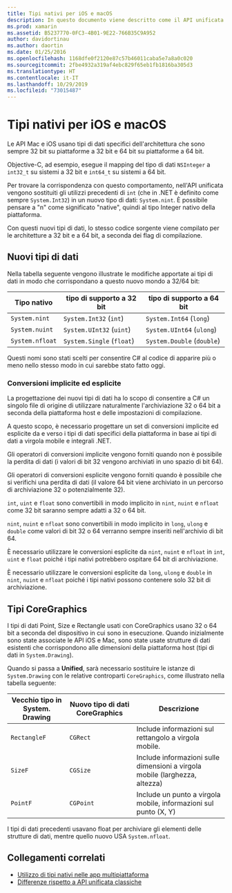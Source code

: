 ```yaml
---
title: Tipi nativi per iOS e macOS
description: In questo documento viene descritto come il API unificata di Xamarin esegue il mapping dei tipi .NET ai tipi nativi a 32 bit e a 64 bit, in base alle esigenze, in base all'architettura di destinazione della compilazione.
ms.prod: xamarin
ms.assetid: B5237770-0FC3-4B01-9E22-766B35C9A952
author: davidortinau
ms.author: daortin
ms.date: 01/25/2016
ms.openlocfilehash: 1168dfe0f2120e87c57b46011caba5e7a8a0c020
ms.sourcegitcommit: 2fbe4932a319af4ebc829f65eb1fb1816ba305d3
ms.translationtype: HT
ms.contentlocale: it-IT
ms.lasthandoff: 10/29/2019
ms.locfileid: "73015487"
---
```

# <a name="native-types-for-ios-and-macos"></a>Tipi nativi per iOS e macOS

Le API Mac e iOS usano tipi di dati specifici dell'architettura che sono sempre 32 bit su piattaforme a 32 bit e 64 bit su piattaforme a 64 bit.

Objective-C, ad esempio, esegue il mapping del tipo di dati `NSInteger` a `int32_t` su sistemi a 32 bit e `int64_t` su sistemi a 64 bit.

Per trovare la corrispondenza con questo comportamento, nell'API unificata vengono sostituiti gli utilizzi precedenti di `int` (che in .NET è definito come sempre `System.Int32`) in un nuovo tipo di dati: `System.nint`. È possibile pensare a "n" come significato "native", quindi al tipo Integer nativo della piattaforma.

Con questi nuovi tipi di dati, lo stesso codice sorgente viene compilato per le architetture a 32 bit e a 64 bit, a seconda dei flag di compilazione.

## <a name="new-data-types"></a>Nuovi tipi di dati

Nella tabella seguente vengono illustrate le modifiche apportate ai tipi di dati in modo che corrispondano a questo nuovo mondo a 32/64 bit:

|Tipo nativo|tipo di supporto a 32 bit|tipo di supporto a 64 bit|
|--- |--- |--- |
|`System.nint`|`System.Int32` (`int`)|`System.Int64` (`long`)|
|`System.nuint`|`System.UInt32` (`uint`)|`System.UInt64` (`ulong`)|
|`System.nfloat`|`System.Single` (`float`)|`System.Double` (`double`)|

Questi nomi sono stati scelti per consentire C# al codice di apparire più o meno nello stesso modo in cui sarebbe stato fatto oggi.

### <a name="implicit-and-explicit-conversions"></a>Conversioni implicite ed esplicite

La progettazione dei nuovi tipi di dati ha lo scopo di consentire a C# un singolo file di origine di utilizzare naturalmente l'archiviazione 32 o 64 bit a seconda della piattaforma host e delle impostazioni di compilazione.

A questo scopo, è necessario progettare un set di conversioni implicite ed esplicite da e verso i tipi di dati specifici della piattaforma in base ai tipi di dati a virgola mobile e integrali .NET.

Gli operatori di conversioni implicite vengono forniti quando non è possibile la perdita di dati (i valori di bit 32 vengono archiviati in uno spazio di bit 64).

Gli operatori di conversioni esplicite vengono forniti quando è possibile che si verifichi una perdita di dati (il valore 64 bit viene archiviato in un percorso di archiviazione 32 o potenzialmente 32).

`int`, `uint` e `float` sono convertibili in modo implicito in `nint`, `nuint` e `nfloat` come 32 bit saranno sempre adatti a 32 o 64 bit.

`nint`, `nuint` e `nfloat` sono convertibili in modo implicito in `long`, `ulong` e `double` come valori di bit 32 o 64 verranno sempre inseriti nell'archivio di bit 64.

È necessario utilizzare le conversioni esplicite da `nint`, `nuint` e `nfloat` in `int`, `uint` e `float` poiché i tipi nativi potrebbero ospitare 64 bit di archiviazione.

È necessario utilizzare le conversioni esplicite da `long`, `ulong` e `double` in `nint`, `nuint` e `nfloat` poiché i tipi nativi possono contenere solo 32 bit di archiviazione.

## <a name="coregraphics-types"></a>Tipi CoreGraphics

I tipi di dati Point, Size e Rectangle usati con CoreGraphics usano 32 o 64 bit a seconda del dispositivo in cui sono in esecuzione.  Quando inizialmente sono state associate le API iOS e Mac, sono state usate strutture di dati esistenti che corrispondono alle dimensioni della piattaforma host (tipi di dati in `System.Drawing`).

Quando si passa a **Unified**, sarà necessario sostituire le istanze di `System.Drawing` con le relative controparti `CoreGraphics`, come illustrato nella tabella seguente:

|Vecchio tipo in System. Drawing|Nuovo tipo di dati CoreGraphics|Descrizione|
|--- |--- |--- |
|`RectangleF`|`CGRect`|Include informazioni sul rettangolo a virgola mobile.|
|`SizeF`|`CGSize`|Include informazioni sulle dimensioni a virgola mobile (larghezza, altezza)|
|`PointF`|`CGPoint`|Include un punto a virgola mobile, informazioni sul punto (X, Y)|

I tipi di dati precedenti usavano float per archiviare gli elementi delle strutture di dati, mentre quello nuovo USA `System.nfloat`.

## <a name="related-links"></a>Collegamenti correlati

- [Utilizzo di tipi nativi nelle app multipiattaforma](~/cross-platform/macios/native-types-cross-platform.md)
- [Differenze rispetto a API unificata classiche](https://github.com/xamarin/release-notes-archive/blob/master/release-notes/ios/api_changes/classic-vs-unified-8.6.0/index.md)
